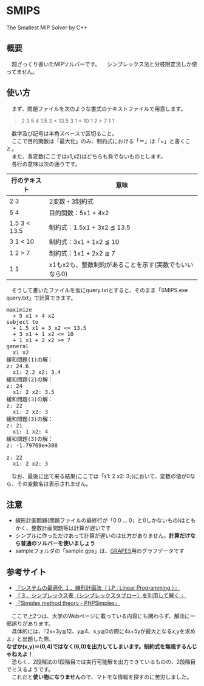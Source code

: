 # SMIPS
The Smallest MIP Solver by C++

## 概要
　超ざっくり書いたMIPソルバーです。
　シンプレックス法と分枝限定法しか使ってません。

## 使い方
　まず、問題ファイルを次のような書式のテキストファイルで用意します。

> 2 3
5 4
1.5 3 < 13.5
3 1 < 10
1 2 > 7
1 1

　数字及び記号は半角スペースで区切ること。  
　ここで目的関数は「最大化」のみ、制約式における「＝」は「=」と書くこと。  
　また、各変数(ここではx1,x2)はどちらも負でないものとします。  
　各行の意味は次の通りです。

|行のテキスト|意味|
|------------|----|
|2 3|2変数・3制約式|
|5 4|目的関数：5x1 + 4x2|
|1.5 3 < 13.5|制約式：1.5x1 + 3x2 ≦ 13.5|
|3 1 < 10|制約式：3x1 + 1x2 ≦ 10|
|1 2 > 7|制約式：1x1 + 2x2 ≧ 7|
|1 1|x1もx2も、整数制約があることを示す(実数でもいいなら0)|

　そうして書いたファイルを仮にquery.txtとすると、そのまま「SMIPS.exe query.txt」で計算できます。

<pre>
maximize
  + 5 x1 + 4 x2
subject to
  + 1.5 x1 + 3 x2 <= 13.5
  + 3 x1 + 1 x2 <= 10
  + 1 x1 + 2 x2 >= 7
general
  x1 x2
緩和問題(1)の解：
z: 24.6
  x1: 2.2 x2: 3.4
緩和問題(2)の解：
z: 24
  x1: 2 x2: 3.5
緩和問題(3)の解：
z: 22
  x1: 2 x2: 3
緩和問題(3)の解：
z: 21
  x1: 1 x2: 4
緩和問題(3)の解：
z: -1.79769e+308

z: 22
  x1: 2 x2: 3
</pre>

　なお、最後に出て来る結果(ここでは「x1: 2 x2: 3」)において、変数の値が0なら、その変数名は表示されません。

## 注意
- 線形計画問題(問題ファイルの最終行が「0 0 ... 0」と0しかないもの)はともかく、整数計画問題等は計算が遅いです
- シンプルに作っただけあって計算が遅いのは仕方がありません。**計算だけなら普通のソルバーを使いましょう**
- sampleフォルダの「sample.gps」は、[GRAPES](http://www.osaka-kyoiku.ac.jp/~tomodak/grapes/)用のグラフデータです

## 参考サイト
- [『システムの最適化 １．線形計画法（ LP : Linear Programming ）』](https://www.sist.ac.jp/~suganuma/kougi/other_lecture/SE/opt/linear/linear.htm)
- [『３．シンプレックス表（シンプレックスタブロー）を利用して解く 』](http://zeus.mech.kyushu-u.ac.jp/~tsuji/java_edu/Simplex_st.html)
- [『Simplex method theory - PHPSimplex』](http://www.phpsimplex.com/en/simplex_method_theory.htm)

　ここで上2つは、大学のWebページに載っている内容にも関わらず、解法に一部誤りがあります。  
　具体的には、『2x+3y≦12、y≧4、x,y≧0の際に4x+5yが最大となるx,yを求めよ』と出題した際、  
**なぜか(x,y)＝(0,4)ではなく(6,0)を出力してしまいます。制約式を無視するんじゃねえよ！**  
　恐らく、2段階法の1段階目では実行可能解を出力できているものの、2段階目でミスるようです。  
　これだと**使い物になりません**ので、マトモな情報を探すのに苦労しました。
